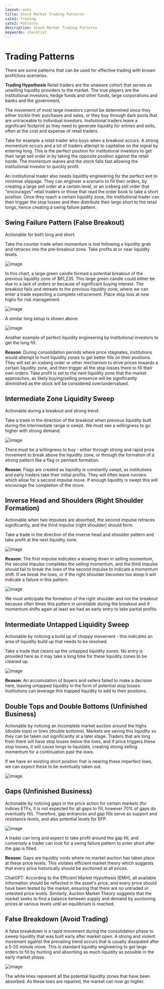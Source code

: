 ```yaml
---
layout: wiki
title: Stock Market Trading Patterns
cate1: Trading
cate2: Patterns
description: Stock Market Trading Patterns
keywords: checklist
---
```


# Trading Patterns
There are some patterns that can be used for effective trading with known profit/loss scenarios.

**Trading Hypothesis**
Retail traders are the unaware cohort that serves as unwilling liquidity providers to the market. The true players are the institutional investors, hedge funds and other funds, large corporations and banks and the government.

The movement of most large investors cannot be determined since they either trickle their purchases and sales, or they buy through dark pools that are untraceable to individual investors. Insitutional traders leave a significant footprint as they need to generate liquidity for entries and exits, often at the cost and expense of retail traders.

Take for example a retail trader who buys when a breakout occurs. A strong momentum occurs and a lot of traders attempt to capitalise on the signal by entering long. This is the perfect position for institutional investors to get their large sell order in by taking the opposite position against the retail horde. The momentum wanes and the stock falls fast allowing the institutional investor to quickly profit.

An institutional trader also needs liquidity engineering for the perfect exit to minimise slippage. They can engineer a scenario to fill their orders, by creating a large sell order at a certain level, or an iceberg sell order that "encourages" retail traders or those that read the order book to take a short position. Once they reach a certain liquidity zone, the institutional trader can then trigger the stop losses and then distribute their large short to the retail longs, hence creating a swing failure pattern.

## Swing Failure Pattern (False Breakout)
Actionable for both long and short.

Take the counter trade when momentum is lost following a liquidity grab and retraces into the pre-breakout zone. Take profits at or near liquidity levels.

![image](https://github.com/user-attachments/assets/2c33b823-bd55-4e19-a39f-ccbe679b0b08)

In this chart, a large green candle formed a potential breakout of the previous liquidity zone of $61,235. This large green candle could either be due to a lack of orders or because of significant buying interest. The breakout fails and retreats to the previous liquidity zone, where we can enter a trade expecting a complete retracement. Place stop loss at new highs for risk management.

![image](https://github.com/user-attachments/assets/18632526-14bf-48dc-8021-4b0ce9692963)

A similar long setup is shown above.

![image](https://github.com/user-attachments/assets/b68c5512-0ea2-4f0c-84d3-3cf65850e5df)

Another example of perfect liquidity engineering by institutional investors to get the long fill.

**Reason**: During consolidation periods where price stagnates, institutions would attempt to hunt liquidity zones to get better fills on their positions. They will set an iceberg order or other mechanism to drive prices towards a certain liquidity zone, and then trigger all the stop losses there to fill their own orders. Take profit is set to the next liquidity zone that the market approaches, as likely buying/selling presence will be significantly diminished as the stock will be considered over/undervalued.

## Intermediate Zone Liquidity Sweep
Actionable during a breakout and strong trend.

Take a trade in the direction of the breakout when previous liquidity built during the intermediate range is swept. We must see a willingness to go higher with strong demand.

![image](https://github.com/user-attachments/assets/4f019428-df3a-4331-9f98-b3980b4b9bd1)

There must be a willingness to buy - either through strong and rapid price movement to break above the liquidity zone, or through the formation of a strong pattern like a flag or pennant formation.

**Reason**: Flags are created as liquidity is constantly swept, as institutions and early traders take their initial profits. They will often leave runners which allow for a second impulse move. If enough liquidity is swept this will encourage the completion of the move.

## Inverse Head and Shoulders (Right Shoulder Formation)
Actionable when two impulses are absorbed, the second impulse retraces significantly, and the third impulse (right shoulder) should form.

Take a trade in the direction of the inverse head and shoulder pattern and take profit at the next liquidity zone.

![image](https://github.com/user-attachments/assets/04824d88-fdff-48de-8c78-366043970df9)

**Reason**: The first impulse indicates a slowing down in selling momentum, the second impulse completes the selling momentum, and the third impulse should fail to break the lows of the second impulse to indicate a momentum shift. If we break the lows, or if the right shoulder becomes too steep it will indicate a failure in this pattern.

![image](https://github.com/user-attachments/assets/0e7a1ac6-0582-44b9-92ec-8c8df1998ab4)

We must anticipate the formation of the right shoulder and not the breakout because often times this pattern in unreliable during the breakout and if momentum shifts again at least we had an early entry to take partial profits.

## Intermediate Untapped Liquidity Sweep
Actionable by noticing a build up of choppy movement - this indicates an area of liquidity build up that needs to be resolved.

Take a trade that cleans up the untapped liquidity zones. No entry is provided here as it may take a long time for these liquidity zones to be cleaned up.

![image](https://github.com/user-attachments/assets/61f3605d-ed78-4e0a-8a16-f7b709a0bb6c)

**Reason**: An accumulation of buyers and sellers failed to make a decision here, leaving untapped liquidity in the form of potential stop losses. Institutions can leverage this trapped liquidity to add to their positions.

## Double Tops and Double Bottoms (Unfinished Business)
Actionable by noticing an incomplete market auction around the highs (double tops) or lows (double bottoms). Markets are saving this liquidity so they can be taken out significantly at a later stage. Traders that are long from there will have stop losses below the lows, and if price triggers these stop losses, it will cause longs to liquidate, creating strong selling momentum for a continuation past the lows.

If we have an existing short position that is nearing these imperfect lows, we can expect these to be eventually taken out.

![image](https://github.com/user-attachments/assets/7cd9fafb-e090-44a7-a2de-2cb82f06553d)

## Gaps (Unfinished Business)
Actionable by noticing gaps in the price action for certain markets (for indices ETFs, it is not expected for all gaps to fill, however 70% of gaps do eventually fill). Therefore, gap entrances and gap fills serve as support and resistance levels, and also potential levels for SFP.

![image](https://github.com/user-attachments/assets/dc5480f2-727a-4c70-b8c8-e77f3cb729f0)

A trader can long and expect to take profit around the gap fill, and conversely a trader can look for a swing failure pattern to enter short after the gap is filled.

**Reason**: Gaps are liquidity voids where no market auction has taken place at these price levels. This violates efficient market theory which suggests that every price historically should be auctioned at all prices.

ChatGPT: According to the Efficient Market Hypothesis (EMH), all available information should be reflected in the asset's price, and every price should have been tested by the market, ensuring that there are no untraded or untested price levels. Similarly, Auction Market Theory suggests that the market seeks to find a balance between supply and demand by auctioning prices at various levels until an equilibrium is reached.

## False Breakdown (Avoid Trading)
A false breakdown is a rapid movement during the consolidation phase to sweep liquidity that was built early after market open. A strong and violent movement against the prevailing trend occurs that is usually dissipated after a 5-20 minute move. This is standard liquidity engineering to get large orders to fill by hunting and absorbing as much liquidity as possible in the early market phase.

![image](https://github.com/user-attachments/assets/78ce191e-c11d-45eb-b987-fa254c43ee07)

The white lines represent all the potential liquidity zones that have been absorbed. As these lows are repaired, the market can now go higher.



